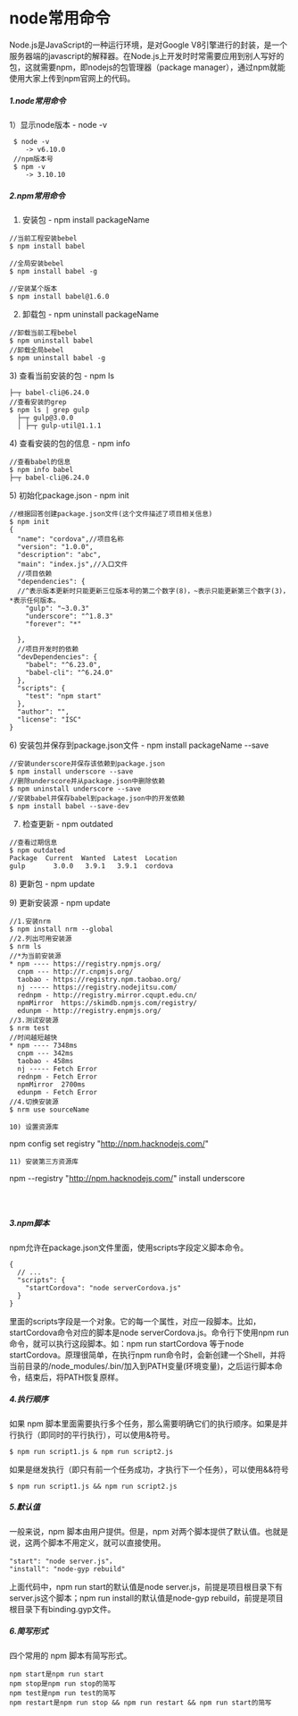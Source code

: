 # node常用命令

Node.js是JavaScript的一种运行环境，是对Google V8引擎进行的封装，是一个服务器端的javascript的解释器。在Node.js上开发时时常需要应用到别人写好的包，这就需要npm，即nodejs的包管理器（package manager），通过npm就能使用大家上传到npm官网上的代码。

##### 1.node常用命令

1）显示node版本 - node -v

```
 $ node -v
    -> v6.10.0
 //npm版本号   
 $ npm -v
    -> 3.10.10
```

##### 2.npm常用命令

1) 安装包 - npm install packageName

```
//当前工程安装bebel
$ npm install babel

//全局安装bebel
$ npm install babel -g

//安装某个版本
$ npm install babel@1.6.0
```

2) 卸载包 - npm uninstall packageName

```
//卸载当前工程bebel
$ npm uninstall babel
//卸载全局bebel
$ npm uninstall babel -g
```

3\) 查看当前安装的包 - npm ls

```
├─┬ babel-cli@6.24.0
//查看安装的grep
$ npm ls | grep gulp
  ├─┬ gulp@3.0.0
  │ ├─┬ gulp-util@1.1.1
```

4\) 查看安装的包的信息  - npm info

```
//查看babel的信息
$ npm info babel
├─┬ babel-cli@6.24.0
```

5\) 初始化package.json  - npm init

```
//根据回答创建package.json文件(这个文件描述了项目相关信息)
$ npm init
{
  "name": "cordova",//项目名称
  "version": "1.0.0",
  "description": "abc",
  "main": "index.js",//入口文件
  //项目依赖
  "dependencies": {
  //^表示版本更新时只能更新三位版本号的第二个数字(8)，~表示只能更新第三个数字(3)，*表示任何版本。
    "gulp": "~3.0.3"
    "underscore": "^1.8.3"
    "forever": "*"

  },
  //项目开发时的依赖
  "devDependencies": {
    "babel": "^6.23.0",
    "babel-cli": "^6.24.0"
  },
  "scripts": {
    "test": "npm start"
  },
  "author": "",
  "license": "ISC"
}
```

6\) 安装包并保存到package.json文件  - npm install packageName --save

```
//安装underscore并保存该依赖到package.json
$ npm install underscore --save
//删除underscore并从package.json中删除依赖
$ npm uninstall underscore --save
//安装babel并保存babel到package.json中的开发依赖
$ npm install babel --save-dev
```

7) 检查更新  - npm outdated

```
//查看过期信息
$ npm outdated
Package  Current  Wanted  Latest  Location
gulp       3.0.0   3.9.1   3.9.1  cordova
```

8\) 更新包  - npm update

9\) 更新安装源  - npm update

```
//1.安装nrm
$ npm install nrm --global
//2.列出可用安装源
$ nrm ls
//*为当前安装源
* npm ---- https://registry.npmjs.org/
  cnpm --- http://r.cnpmjs.org/
  taobao - https://registry.npm.taobao.org/
  nj ----- https://registry.nodejitsu.com/
  rednpm - http://registry.mirror.cqupt.edu.cn/
  npmMirror  https://skimdb.npmjs.com/registry/
  edunpm - http://registry.enpmjs.org/
//3.测试安装源
$ nrm test
//时间越短越快
* npm ---- 7348ms
  cnpm --- 342ms
  taobao - 458ms
  nj ----- Fetch Error
  rednpm - Fetch Error
  npmMirror  2700ms
  edunpm - Fetch Error
//4.切换安装源
$ nrm use sourceName

10) 设置资源库
```
npm config set registry "http://npm.hacknodejs.com/"
```
11) 安装第三方资源库
```
npm --registry "http://npm.hacknodejs.com/" install underscore 
```



```

##### 3.npm脚本

npm允许在package.json文件里面，使用scripts字段定义脚本命令。

```
{
  // ...
  "scripts": {
    "startCordova": "node serverCordova.js"
  }
}
```

里面的scripts字段是一个对象。它的每一个属性，对应一段脚本。比如，startCordova命令对应的脚本是node serverCordova.js。命令行下使用npm run命令，就可以执行这段脚本。如：npm run startCordova 等于node startCordova。原理很简单，在执行npm run命令时，会新创建一个Shell，并将当前目录的/node_modules/.bin/加入到PATH变量(环境变量)，之后运行脚本命令，结束后，将PATH恢复原样。

##### 4.执行顺序

如果 npm 脚本里面需要执行多个任务，那么需要明确它们的执行顺序。如果是并行执行（即同时的平行执行），可以使用&符号。

```
$ npm run script1.js & npm run script2.js
```

如果是继发执行（即只有前一个任务成功，才执行下一个任务），可以使用&&符号

```
$ npm run script1.js && npm run script2.js
```

##### 5.默认值

一般来说，npm 脚本由用户提供。但是，npm 对两个脚本提供了默认值。也就是说，这两个脚本不用定义，就可以直接使用。

```
"start": "node server.js"，
"install": "node-gyp rebuild"
```

上面代码中，npm run start的默认值是node server.js，前提是项目根目录下有server.js这个脚本；npm run install的默认值是node-gyp rebuild，前提是项目根目录下有binding.gyp文件。

##### 6.简写形式

四个常用的 npm 脚本有简写形式。

```
npm start是npm run start
npm stop是npm run stop的简写
npm test是npm run test的简写
npm restart是npm run stop && npm run restart && npm run start的简写
```




